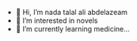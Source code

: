 - 👋 Hi, I’m nada talal ali abdelazeam
- 👀 I’m interested in novels
- 🌱 I’m currently learning medicine...

<!---
Nadatalal123/Nadatalal123 is a ✨ special ✨ repository because its `README.md` (this file) appears on your GitHub profile.
You can click the Preview link to take a look at your changes.


